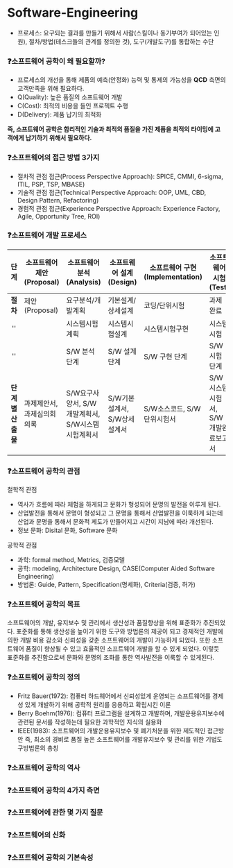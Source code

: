 # Software-Engineering

* 프로세스: 요구되는 결과를 만들기 위해서 사람(스킬이나 동기부여가 되어있는 인원), 절차/방법(테스크들의 관계를 정의한 것), 도구(개발도구)를 통합하는 수단

### ❓소프트웨어 공학이 왜 필요할까?
* 프로세스의 개선을 통해 제품의 예측(안정화) 능력 및 통제의 가능성을 **QCD** 측면의 고객만족을 위해 필요하다.
* Q(Quality): 높은 품질의 소프트웨어 개발
* C(Cost): 최적의 비용을 들인 프로젝트 수행
* D(Delivery): 제품 납기의 최적화

**즉, 소프트웨어 공학은 합리적인 기술과 최적의 품질을 가진 제품을 최적의 타이밍에 고객에게 납기하기 위해서 필요하다.**

### ❓소프트웨어의 접근 방법 3가지
* 절차적 관점 접근(Process Perspective Approach): SPICE, CMMI, 6-sigma, ITIL, PSP, TSP, MBASE)
* 기술적 관점 접근(Technical Perspective Approach: OOP, UML, CBD, Design Pattern, Refactoring)
* 경험적 관점 접근(Experience Perspective Approach: Experience Factory, Agile, Opportunity Tree, ROI)

### ❓소프트웨어 개발 프로세스
| 단계|소프트웨어 제안(Proposal)|소프트웨어 분석(Analysis)|소프트웨어 설계(Design)|소프트웨어 구현(Implementation)|소프트웨어 시험(Test)|
|:-----:|-------------------------|-------------------------|-----------------------|-------------------------------|---------------------|
| <b>절차</b>|       제안(Proposal)    |     요구분석/개발계획   |   기본설계/상세설계   |          코딩/단위시험        |       과제 완료     |
| ''  |                         |       시스템시험계획    |     시스템시험설계    |          시스템시험구현       |       시스템시험    |
| ''  |                         |       S/W 분석 단계     |     S/W 설계 단계     |           S/W 구현 단계       |      S/W 시험 단계  |
|<b>단계별 산출물</b>|  과제제안서, 과제심의회의록  |  S/W요구사양서, S/W개발계획서, S/W시스템시험계획서  |  S/W기본설계서, S/W상세설계서  |  S/W소스코드, S/W단위시험서  |  S/W시스템시험서, S/W개발완료보고서|

### ❓소프트웨어 공학의 관점
철학적 관점
* 역사가 흐름에 따라 체험을 하게되고 문화가 형성되어 문명의 발전을 이루게 된다.
* 산업발전을 통해서 문명이 형성되고 그 문명을 통해서 산업발전을 이룩하게 되는데 산업과 문명을 통해서 문화적 제도가 만들어지고 시간이 지남에 따라 개선된다.
* 정보 문화: Disital 문화, Software 문화

공학적 관점
* 과학: formal method, Metrics, 검증모델
* 공학: modeling, Architecture Design, CASE(Computer Aided Software Engineering)
* 방법론: Guide, Pattern, Specification(명세화), Criteria(검증, 허가)

### ❓소프트웨어 공학의 목표
소프트웨어의 개발, 유지보수 및 관리에서 생산성과 품질향상을 위해 표준화가 추진되었다. 표준화를 통해 생산성을 높이기 위한 도구와 방법론의 제공이 되고 경제적인 개발에 의한 개발 비용 감소와 신뢰성을 갖춘 소프트웨어의 개발이 가능하게 되었다. 또한 소프트웨어 품질이 향상될 수 있고 효율적인 소프트웨어 개발을 할 수 있게 되었다. 이렇듯 표준화를 추진함으로써 문화와 문명의 조화를 통한 역사발전을 이룩할 수 있게된다.

### ❓소프트웨어 공학의 정의
* Fritz Bauer(1972): 컴퓨터 하드웨어에서 신뢰성있게 운영되는 소프트웨어를 경제성 있게 개발하기 위해 공학적 원리를 응용하고 확립시킨 이론
* Berry Boehm(1976): 컴퓨터 프로그램을 설계하고 개발하며, 개발운용유지보수에 관련된 문서를 작성하는데 필요한 과학적인 지식의 실용화
* IEEE(1983): 소프트웨어의 개발운용유지보수 및 폐기처분을 위한 제도적인 접근방안 즉, 최소의 경비로 품질 높은 소프트웨어를 개발유지보수 및 관리를 위한 기법도구방법론의 총칭

### ❓소프트웨어 공학의 역사

### ❓소프트웨어 공학의 4가지 측면

### ❓소프트웨어에 관한 몇 가지 질문

### ❓소프트웨어의 신화

### ❓소프트웨어 공학의 기본속성
